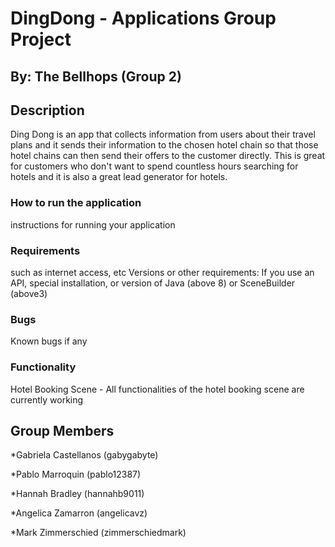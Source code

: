 # DingDong - Applications Group Project
## By: The Bellhops (Group 2)



## Description

Ding Dong is an app that collects information from users about their travel plans and it sends their information
to the chosen hotel chain so that those hotel chains can then send their offers to the customer directly. This is great for
customers who don't want to spend countless hours searching for hotels and it is also a great lead generator for hotels.

### How to run the application
 instructions for running your application


### Requirements
such as internet access, etc
Versions or other requirements:
If you use an API, special installation, or version of Java (above 8) or SceneBuilder (above3)


### Bugs
Known bugs if any


### Functionality

Hotel Booking Scene - All functionalities of the hotel booking scene are currently working


## Group Members
 *Gabriela Castellanos (gabygabyte) 
 
 *Pablo Marroquin (pablo12387)
 
 *Hannah Bradley (hannahb9011)
 
 *Angelica Zamarron (angelicavz)
 
 *Mark Zimmerschied (zimmerschiedmark)
 
